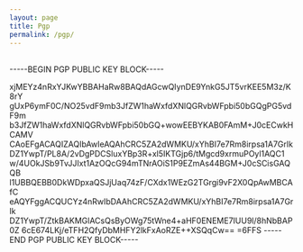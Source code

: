 ```yaml
---
layout: page
title: Pgp
permalink: /pgp/
---
```

<br>
-----BEGIN PGP PUBLIC KEY BLOCK-----

xjMEYz4nRxYJKwYBBAHaRw8BAQdAGcwQIynDE9YnkG5JT5vrKEE5M3z/K8rY
gUxP6ymF0C/NO25vdF9mb3JfZW1haWxfdXNlQGRvbWFpbi50bGQgPG5vdF9m
b3JfZW1haWxfdXNlQGRvbWFpbi50bGQ+wowEEBYKAB0FAmM+J0cECwkHCAMV
CAoEFgACAQIZAQIbAwIeAQAhCRC5ZA2dWMKU/xYhBI7e7Rm8irpsa1A7Grlk
DZ1YwpT/PL8A/2vDgPDCSluxYBp3R+xl5IKTGjp6/tMgcd9xrmuPOyl1AQC1
w/4UOkJSb9TvJJIxt1AzOQcG94mTNrAOiS1P9EZmAs44BGM+J0cSCisGAQQB
l1UBBQEBB0DkWDpxaQSJjUaq74zF/CXdx1WEzG2TGrgi9vF2X0QpAwMBCAfC
eAQYFggACQUCYz4nRwIbDAAhCRC5ZA2dWMKU/xYhBI7e7Rm8irpsa1A7Grlk
DZ1YwpT/ZtkBAKMGlACsQsByOWg75tWne4+aHF0ENEME7IUU9l/8hNbBAP0Z
6cE674LKj/eTFH2QfyDbMHFY2lkFxAoRZE++XSQqCw==
=6FFS
-----END PGP PUBLIC KEY BLOCK-----
